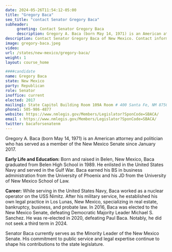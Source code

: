 ```yaml
---
date: 2024-05-26T11:54:12-05:00
title: "Gregory Baca"
seo_title: "contact Senator Gregory Baca"
subheader:
     greeting: Contact Senator Gregory Baca
     description: Gregory A. Baca (born May 14, 1971) is an American attorney and politician who has served as a member of the New Mexico Senate since January 2017.
description: Contact Senator Gregory Baca of New Mexico. Contact information for Gregory Baca includes email address, phone number, and mailing address.
image: gregory-baca.jpeg
video:
url: /states/new-mexico/gregory-baca/
weight: 1
layout: course_home

####candidate
name: Gregory Baca
state: New Mexico
party: Republican
role: Senator
inoffice: current
elected: 2017
mailing1: State Capitol Building Room 109A Room # 400 Santa Fe, NM 87501
phone1: 505-986-4877
website: https://www.nmlegis.gov/Members/Legislator?SponCode=SBACA/
email : https://www.nmlegis.gov/Members/Legislator?SponCode=SBACA/
twitter: bacaforsenatenm
---
```

Gregory A. Baca (born May 14, 1971) is an American attorney and politician who has served as a member of the New Mexico Senate since January 2017.

**Early Life and Education:**
Born and raised in Belen, New Mexico, Baca graduated from Belen High School in 1989. He enlisted in the United States Navy and served in the Gulf War. Baca earned his BS in business administration from the University of Phoenix and his JD from the University of New Mexico School of Law.

**Career:**
While serving in the United States Navy, Baca worked as a nuclear operator on the USS Nimitz. After his military service, he established his own legal practice in Los Lunas, New Mexico, specializing in real estate, bankruptcy, business, and probate law. In 2016, Baca was elected to the New Mexico Senate, defeating Democratic Majority Leader Michael S. Sanchez. He was re-elected in 2020, defeating Paul Baca. Notably, he did not seek a third term in 2024.

Senator Baca currently serves as the Minority Leader of the New Mexico Senate. His commitment to public service and legal expertise continue to shape his contributions to the state legislature.



